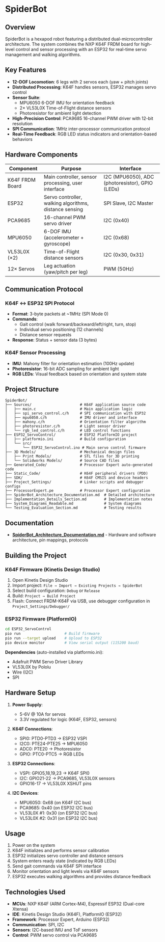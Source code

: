 # SpiderBot

## Overview

SpiderBot is a hexapod robot featuring a distributed dual-microcontroller architecture. The system combines the NXP K64F FRDM board for high-level control and sensor processing with an ESP32 for real-time servo management and walking algorithms.

## Key Features

- **12-DOF Locomotion**: 6 legs with 2 servos each (yaw + pitch joints)
- **Distributed Processing**: K64F handles sensors, ESP32 manages servo control
- **Sensor Suite**:
  - MPU6050 6-DOF IMU for orientation feedback
  - 2× VL53L0X Time-of-Flight distance sensors
  - Photoresistor for ambient light detection
- **High-Precision Control**: PCA9685 16-channel PWM driver with 12-bit resolution
- **SPI Communication**: 1MHz inter-processor communication protocol
- **Real-Time Feedback**: RGB LED status indicators and orientation-based behaviors

## Hardware Components

| Component | Purpose | Interface |
|-----------|---------|-----------|
| K64F FRDM Board | Main controller, sensor processing, user interface | I2C (MPU6050), ADC (photoresistor), GPIO (LEDs) |
| ESP32 | Servo controller, walking algorithms, distance sensing | SPI Slave, I2C Master |
| PCA9685 | 16-channel PWM servo driver | I2C (0x40) |
| MPU6050 | 6-DOF IMU (accelerometer + gyroscope) | I2C (0x68) |
| VL53L0X (×2) | Time-of-Flight distance sensors | I2C (0x30, 0x31) |
| 12× Servos | Leg actuation (yaw/pitch per leg) | PWM (50Hz) |

## Communication Protocol

### K64F ↔ ESP32 SPI Protocol
- **Format**: 3-byte packets at ~1MHz (SPI Mode 0)
- **Commands**:
  - Gait control (walk forward/backward/left/right, turn, stop)
  - Individual servo positioning (12 channels)
  - Distance sensor requests
- **Response**: Status + sensor data (3 bytes)

### K64F Sensor Processing
- **IMU**: Mahony filter for orientation estimation (100Hz update)
- **Photoresistor**: 16-bit ADC sampling for ambient light
- **RGB LEDs**: Visual feedback based on orientation and system state

## Project Structure

```
SpiderBot/
├── Sources/                      # K64F application source code
│   ├── main.c                    # Main application logic
│   ├── spi_servo_control.c/h     # SPI communication with ESP32
│   ├── mpu6050.c/h               # IMU driver and interface
│   ├── mahony.c/h                # Orientation filter algorithm
│   ├── photoresistor.c/h         # Light sensor driver
│   └── rgb_led_control.c/h       # LED control functions
├── ESP32_ServoControl/           # ESP32 PlatformIO project
│   ├── platformio.ini            # Build configuration
│   └── src/
│       └── ESP32_ServoControl.ino # Main servo control firmware
├── 3D Models/                    # Mechanical design files
│   ├── Print Models/             # STL files for 3D printing
│   └── Solidworks Models/        # Source CAD files
├── Generated_Code/               # Processor Expert auto-generated code
├── Static_Code/                  # K64F peripheral drivers (PDD)
├── SDK/                          # K64F CMSIS and device headers
├── Project_Settings/             # Linker scripts and debugger configs
├── ProcessorExpert.pe            # Processor Expert configuration
├── SpiderBot_Architecture_Documentation.md  # Detailed architecture
├── Implementation_Details_Section.md        # Implementation notes
├── System_Diagrams_Readable.md              # System diagrams
└── Testing_Evaluation_Section.md            # Testing results
```

## Documentation

- **[SpiderBot_Architecture_Documentation.md](SpiderBot_Architecture_Documentation.md)** - Hardware and software architecture, pin mappings, protocols

## Building the Project

### K64F Firmware (Kinetis Design Studio)

1. Open Kinetis Design Studio
2. Import project: `File → Import → Existing Projects → SpiderBot`
3. Select build configuration: `Debug` or `Release`
4. Build: `Project → Build Project`
5. Flash: Connect FRDM-K64F via USB, use debugger configuration in `Project_Settings/Debugger/`

### ESP32 Firmware (PlatformIO)

```bash
cd ESP32_ServoControl
pio run                    # Build firmware
pio run --target upload    # Upload to ESP32
pio device monitor         # View serial output (115200 baud)
```

**Dependencies** (auto-installed via platformio.ini):
- Adafruit PWM Servo Driver Library
- VL53L0X by Pololu
- Wire (I2C)
- SPI

## Hardware Setup

1. **Power Supply**:
   - 5-6V @ 10A for servos
   - 3.3V regulated for logic (K64F, ESP32, sensors)

2. **K64F Connections**:
   - SPI0: PTD0-PTD3 → ESP32 VSPI
   - I2C0: PTE24-PTE25 → MPU6050
   - ADC0: PTE20 → Photoresistor
   - GPIO: PTC0-PTC5 → RGB LEDs

3. **ESP32 Connections**:
   - VSPI: GPIO5,18,19,23 → K64F SPI0
   - I2C: GPIO21-22 → PCA9685, VL53L0X sensors
   - GPIO16-17 → VL53L0X XSHUT pins

4. **I2C Devices**:
   - MPU6050: 0x68 (on K64F I2C bus)
   - PCA9685: 0x40 (on ESP32 I2C bus)
   - VL53L0X #1: 0x30 (on ESP32 I2C bus)
   - VL53L0X #2: 0x31 (on ESP32 I2C bus)

## Usage

1. Power on the system
2. K64F initializes and performs sensor calibration
3. ESP32 initializes servo controller and distance sensors
4. System enters ready state (indicated by RGB LEDs)
5. Send gait commands via K64F SPI interface
6. Monitor orientation and light levels via K64F sensors
7. ESP32 executes walking algorithms and provides distance feedback

## Technologies Used

- **MCUs**: NXP K64F (ARM Cortex-M4), Espressif ESP32 (Dual-core Xtensa)
- **IDE**: Kinetis Design Studio (K64F), PlatformIO (ESP32)
- **Framework**: Processor Expert, Arduino (ESP32)
- **Communication**: SPI, I2C
- **Sensors**: I2C-based IMU and ToF sensors
- **Control**: PWM servo control via PCA9685

